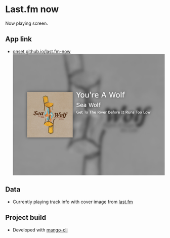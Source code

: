# Last.fm now

Now playing screen.

## App link

- [onset.github.io/last.fm-now](https://onset.github.io/last.fm-now/)
![Screenshot](./screenshot.png)

## Data

- Currently playing track info with cover image from [last.fm](https://www.last.fm/)

## Project build

- Developed with [mango-cli](https://github.com/manGoweb/mango-cli)
